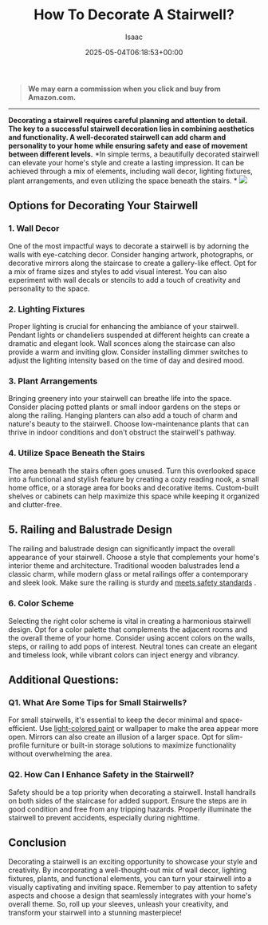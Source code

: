 ﻿---
author: Isaac
layout: post
title: How To Decorate A Stairwell?
date: '2025-05-04T06:18:53+00:00'
categories:
- DIY Paintings
- Guide
tags: []
slug: /how-to-decorate-a-stairwell/
lastmod: 2025-05-07T12:21:27+03:00
---
> **We may earn a commission when you click and buy from Amazon.com.**
>

---
**Decorating a stairwell requires careful planning and attention to detail. The key to a successful stairwell decoration lies in combining aesthetics and functionality. A well-decorated stairwell can add charm and personality to your home while ensuring safety and ease of movement between different levels.**
*In simple terms, a beautifully decorated stairwell can elevate your home's style and create a lasting impression. It can be achieved through a mix of elements, including wall decor, lighting fixtures, plant arrangements, and even utilizing the space beneath the stairs. *
![](/assets/img/03/How-To-Decorate-A-Stairwell-300x225.jpg)
## Options for Decorating Your Stairwell
### **1. Wall Decor**
One of the most impactful ways to decorate a stairwell is by adorning the walls with eye-catching decor. Consider hanging artwork, photographs, or decorative mirrors along the staircase to create a gallery-like effect.
Opt for a mix of frame sizes and styles to add visual interest. You can also experiment with wall decals or stencils to add a touch of creativity and personality to the space.
### **2. Lighting Fixtures**
Proper lighting is crucial for enhancing the ambiance of your stairwell. Pendant lights or chandeliers suspended at different heights can create a dramatic and elegant look.
Wall sconces along the staircase can also provide a warm and inviting glow. Consider installing dimmer switches to adjust the lighting intensity based on the time of day and desired mood.
### **3. Plant Arrangements**
Bringing greenery into your stairwell can breathe life into the space. Consider placing potted plants or small indoor gardens on the steps or along the railing.
Hanging planters can also add a touch of charm and nature's beauty to the stairwell. Choose low-maintenance plants that can thrive in indoor conditions and don't obstruct the stairwell's pathway.
### **4. Utilize Space Beneath the Stairs**
The area beneath the stairs often goes unused.
Turn this overlooked space into a functional and stylish feature by creating a cozy reading nook, a small home office, or a storage area for books and decorative items.
Custom-built shelves or cabinets can help maximize this space while keeping it organized and clutter-free.
## **5. Railing and Balustrade Design**
The railing and balustrade design can significantly impact the overall appearance of your stairwell. Choose a style that complements your home's interior theme and architecture.
Traditional wooden balustrades lend a classic charm, while modern glass or metal railings offer a contemporary and sleek look. Make sure the railing is sturdy and
[meets safety standards](https://pestpolicy.com/best-automotive-hvlp-spray-gun-for-the-money/)
.
### **6. Color Scheme**
Selecting the right color scheme is vital in creating a harmonious stairwell design. Opt for a color palette that complements the adjacent rooms and the overall theme of your home.
Consider using accent colors on the walls, steps, or railing to add pops of interest. Neutral tones can create an elegant and timeless look, while vibrant colors can inject energy and vibrancy.
## **Additional Questions:**
### **Q1. What Are Some Tips for Small Stairwells?**
For small stairwells, it's essential to keep the decor minimal and space-efficient. Use
[light-colored paint](https://pestpolicy.com/how-to-paint-a-stairwell/)
or wallpaper to make the area appear more open.
Mirrors can also create an illusion of a larger space. Opt for slim-profile furniture or built-in storage solutions to maximize functionality without overwhelming the area.
### **Q2. How Can I Enhance Safety in the Stairwell?**
Safety should be a top priority when decorating a stairwell. Install handrails on both sides of the staircase for added support.
Ensure the steps are in good condition and free from any tripping hazards. Properly illuminate the stairwell to prevent accidents, especially during nighttime.
## **Conclusion**
Decorating a stairwell is an exciting opportunity to showcase your style and creativity. By incorporating a well-thought-out mix of wall decor, lighting fixtures, plants, and functional elements, you can turn your stairwell into a visually captivating and inviting space.
Remember to pay attention to safety aspects and choose a design that seamlessly integrates with your home's overall theme. So, roll up your sleeves, unleash your creativity, and transform your stairwell into a stunning masterpiece!